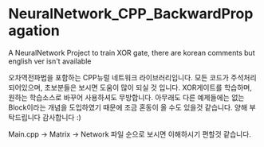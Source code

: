 # NeuralNetwork_CPP_BackwardPropagation
A NeuralNetwork Project to train XOR gate, there are korean comments but english ver isn't available

오차역전파법을 포함하는 CPP뉴럴 네트워크 라이브러리입니다.
모든 코드가 주석처리 되어있으며, 초보분들은 보시면 도움이 많이 되실 것 입니다.
XOR게이트를 학습하며, 원하는 학습소스로 바꾸어 사용하셔도 무방합니다.
아무래도 다른 예제들에는 없는 Block이라는 개념을 도입하였기 때문에 조금 혼동이 올 수도 있을것 같습니다. 양해 부탁드립니다
감사합니다 :)

Main.cpp -> Matrix -> Network
파일 순으로 보시면 이해하시기 편할것 같습니다.
